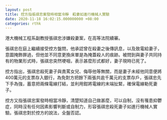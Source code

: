 ```yaml
---
layout: post
title: 控方指張祺忠案發時相當冷靜　殺妻如進行機械人實驗
date: 2020-11-18 16:02:15.000000000 +08:00
categories: rthk
---
```


港大機械工程系副教授張祺忠涉嫌殺妻案，在高等法院續審。

張祺忠在庭上繼續接受控方盤問，他承認曾在殺妻之後傳訊息，以及致電給妻子，意圖掩飾罪過，但他並不同意更換床單是為掩蓋殺人的痕跡。被問到與妻子共同持有的物業形式時，張祺忠突然哽咽，表示甚麼形式都好，妻子現時已死了。

控方指出，張祺忠殺死妻子與責罵女兒、侮辱他等無關，而是妻子未經他同意便將400萬元的支票存入銀行，為免對方把餘下兩張共逾千萬元的支票存戶，張祺忠先下手為強，蓄意把兩條電線打結，並利用鉗將電線的末端扯緊，確保電線勒死妻子。

控方又指張祺忠案發時相當冷靜，清楚知道自己做甚麼，可以自制，沒有罹患抑鬱症，同時沒有任何因素影響判斷或自制力，形容張祺忠殺死妻子如進行機械人實驗。張祺忠對於控方的說法，全盤否認。
